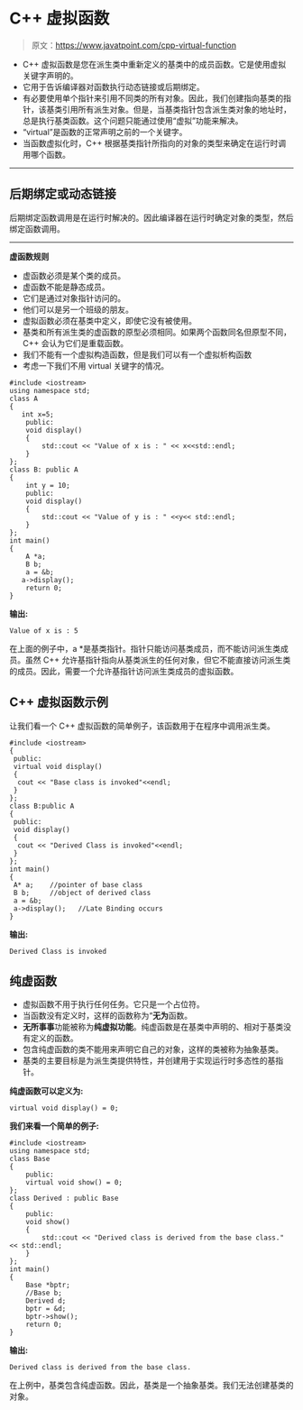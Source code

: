 # C++ 虚拟函数

> 原文：<https://www.javatpoint.com/cpp-virtual-function>

*   C++ 虚拟函数是您在派生类中重新定义的基类中的成员函数。它是使用虚拟关键字声明的。
*   它用于告诉编译器对函数执行动态链接或后期绑定。
*   有必要使用单个指针来引用不同类的所有对象。因此，我们创建指向基类的指针，该基类引用所有派生对象。但是，当基类指针包含派生类对象的地址时，总是执行基类函数。这个问题只能通过使用“虚拟”功能来解决。
*   “virtual”是函数的正常声明之前的一个关键字。
*   当函数虚拟化时，C++ 根据基类指针所指向的对象的类型来确定在运行时调用哪个函数。

* * *

## 后期绑定或动态链接

后期绑定函数调用是在运行时解决的。因此编译器在运行时确定对象的类型，然后绑定函数调用。

* * *

**虚函数规则**

*   虚函数必须是某个类的成员。
*   虚函数不能是静态成员。
*   它们是通过对象指针访问的。
*   他们可以是另一个班级的朋友。
*   虚拟函数必须在基类中定义，即使它没有被使用。
*   基类和所有派生类的虚函数的原型必须相同。如果两个函数同名但原型不同，C++ 会认为它们是重载函数。
*   我们不能有一个虚拟构造函数，但是我们可以有一个虚拟析构函数
*   考虑一下我们不用 virtual 关键字的情况。

```
#include <iostream>
using namespace std;
class A
{
   int x=5;
    public:
    void display()
    {
        std::cout << "Value of x is : " << x<<std::endl;
    }
};
class B: public A
{
    int y = 10;
    public:
    void display()
    {
        std::cout << "Value of y is : " <<y<< std::endl;
    }
};
int main()
{
    A *a;
    B b;
    a = &b;
   a->display();
    return 0;
}

```

**输出:**

```
Value of x is : 5

```

在上面的例子中，a *是基类指针。指针只能访问基类成员，而不能访问派生类成员。虽然 C++ 允许基指针指向从基类派生的任何对象，但它不能直接访问派生类的成员。因此，需要一个允许基指针访问派生类成员的虚拟函数。

## C++ 虚拟函数示例

让我们看一个 C++ 虚拟函数的简单例子，该函数用于在程序中调用派生类。

```
#include <iostream>  
{  
 public:  
 virtual void display()  
 {  
  cout << "Base class is invoked"<<endl;  
 }  
};  
class B:public A  
{  
 public:  
 void display()  
 {  
  cout << "Derived Class is invoked"<<endl;  
 }  
};  
int main()  
{  
 A* a;    //pointer of base class  
 B b;     //object of derived class  
 a = &b;  
 a->display();   //Late Binding occurs  
}  

```

**输出:**

```
Derived Class is invoked  

```

## 纯虚函数

*   虚拟函数不用于执行任何任务。它只是一个占位符。
*   当函数没有定义时，这样的函数称为“**无为**函数。
*   **无所事事**功能被称为**纯虚拟功能**。纯虚函数是在基类中声明的、相对于基类没有定义的函数。
*   包含纯虚函数的类不能用来声明它自己的对象，这样的类被称为抽象基类。
*   基类的主要目标是为派生类提供特性，并创建用于实现运行时多态性的基指针。

**纯虚函数可以定义为:**

```
virtual void display() = 0; 

```

**我们来看一个简单的例子:**

```
#include <iostream>
using namespace std;
class Base
{
    public:
    virtual void show() = 0;
};
class Derived : public Base
{
    public:
    void show()
    {
        std::cout << "Derived class is derived from the base class." << std::endl;
    }
};
int main()
{
    Base *bptr;
    //Base b;
    Derived d;
    bptr = &d;
    bptr->show();
    return 0;
}

```

**输出:**

```
Derived class is derived from the base class.

```

在上例中，基类包含纯虚函数。因此，基类是一个抽象基类。我们无法创建基类的对象。